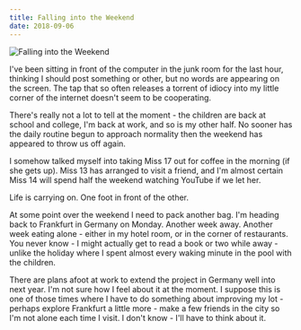 ```yaml
---
title: Falling into the Weekend
date: 2018-09-06
---
```


![Falling into the Weekend](https://source.unsplash.com/gp8BLyaTaA0/1600x900)

I've been sitting in front of the computer in the junk room for the last hour, thinking I should post something or other, but no words are appearing on the screen. The tap that so often releases a torrent of idiocy into my little corner of the internet doesn't seem to be cooperating.

There's really not a lot to tell at the moment - the children are back at school and college, I'm back at work, and so is my other half. No sooner has the daily routine begun to approach normality then the weekend has appeared to throw us off again.

I somehow talked myself into taking Miss 17 out for coffee in the morning (if she gets up). Miss 13 has arranged to visit a friend, and I'm almost certain Miss 14 will spend half the weekend watching YouTube if we let her.

Life is carrying on. One foot in front of the other.

At some point over the weekend I need to pack another bag. I'm heading back to Frankfurt in Germany on Monday. Another week away. Another week eating alone - either in my hotel room, or in the corner of restaurants. You never know - I might actually get to read a book or two while away - unlike the holiday where I spent almost every waking minute in the pool with the children.

There are plans afoot at work to extend the project in Germany well into next year. I'm not sure how I feel about it at the moment. I suppose this is one of those times where I have to do something about improving my lot - perhaps explore Frankfurt a little more - make a few friends in the city so I'm not alone each time I visit. I don't know - I'll have to think about it.